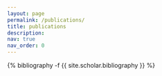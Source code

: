 ```yaml
---
layout: page
permalink: /publications/
title: publications
description: 
nav: true
nav_order: 0
---
```

<!-- _pages/publications.md -->
<div class="publications">

{% bibliography -f {{ site.scholar.bibliography }} %}

</div>
